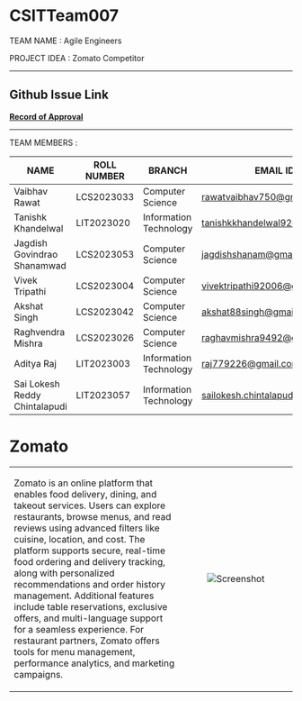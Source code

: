 # CSITTeam007
TEAM NAME : Agile Engineers

PROJECT IDEA : Zomato Competitor 

---
## **Github Issue Link**  
**[Record of Approval](https://github.com/IIITLucknowSWEngg/Assignment/issues/16)**

---
TEAM MEMBERS :

| NAME | ROLL NUMBER | BRANCH | EMAIL ID | GITHUB ID |
| ---- | ---- | ---- | ---- | ---- |
| Vaibhav Rawat | LCS2023033 | Computer Science | rawatvaibhav750@gmail.com | VaibhavvRawat |
| Tanishk Khandelwal | LIT2023020 | Information Technology | tanishkkhandelwal92@gmail.com | Tanishk4444 |
| Jagdish Govindrao Shanamwad | LCS2023053 | Computer Science | jagdishshanam@gmail.com | jgs8688 |
| Vivek Tripathi | LCS2023004 | Computer Science | vivektripathi92006@gmail.com | vivek23024 |
| Akshat Singh | LCS2023042 | Computer Science | akshat88singh@gmail.com | Luv888 |
| Raghvendra Mishra | LCS2023026 | Computer Science | raghavmishra9492@gmail.com | raghavmishra8382 |
| Aditya Raj | LIT2023003 | Information Technology | raj779226@gmail.com | Aditya2023003 |
| Sai Lokesh Reddy Chintalapudi | LIT2023057 | Information Technology | sailokesh.chintalapudi@gmail.com | Sailokesh321 |


# Zomato

<table>
<tr>
<td style="width: 60%; vertical-align: top;">

Zomato is an online platform that enables food delivery, dining, and takeout services. Users can explore restaurants, browse menus, and read reviews using advanced filters like cuisine, location, and cost. The platform supports secure, real-time food ordering and delivery tracking, along with personalized recommendations and order history management. Additional features include table reservations, exclusive offers, and multi-language support for a seamless experience. For restaurant partners, Zomato offers tools for menu management, performance analytics, and marketing campaigns.

</td>
<td style="width: 40%; text-align: center;">

<img src="https://github.com/user-attachments/assets/8e5056f8-2b30-41a2-91a9-3ef113445a06" alt="Screenshot" style="max-width: 100%; height: auto;">

</td>
</tr>
</table>



